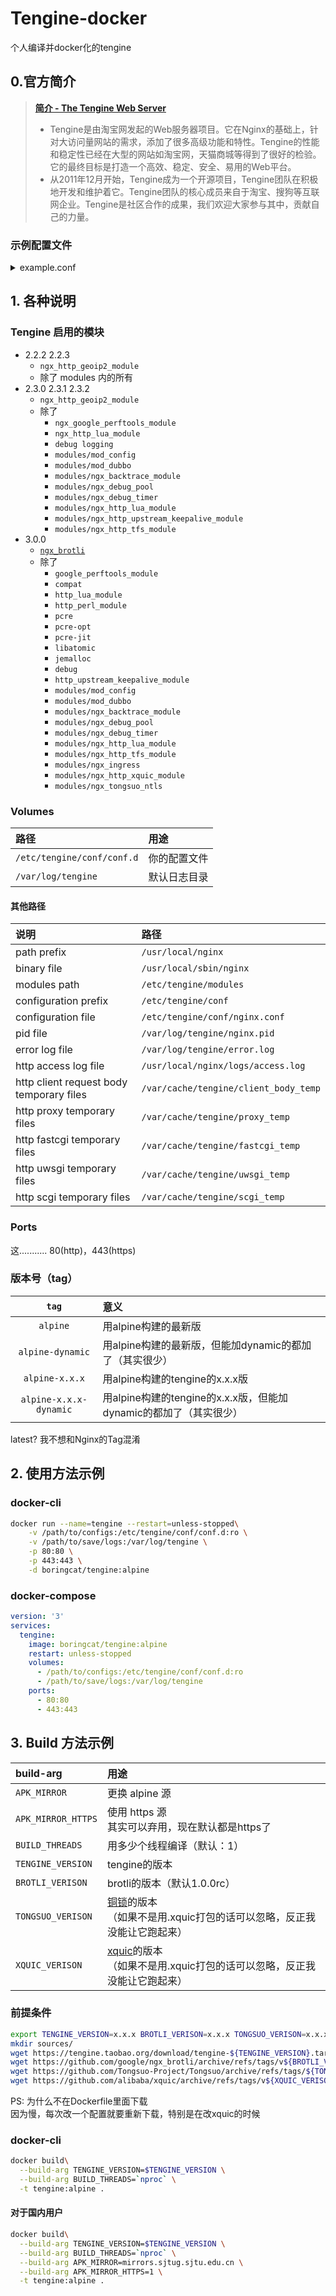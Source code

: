 # Tengine-docker
个人编译并docker化的tengine

## 0.官方简介
> **[简介 - The Tengine Web Server][1]**
> * Tengine是由淘宝网发起的Web服务器项目。它在Nginx的基础上，针对大访问量网站的需求，添加了很多高级功能和特性。Tengine的性能和稳定性已经在大型的网站如淘宝网，天猫商城等得到了很好的检验。它的最终目标是打造一个高效、稳定、安全、易用的Web平台。
> * 从2011年12月开始，Tengine成为一个开源项目，Tengine团队在积极地开发和维护着它。Tengine团队的核心成员来自于淘宝、搜狗等互联网企业。Tengine是社区合作的成果，我们欢迎大家参与其中，贡献自己的力量。
### 示例配置文件
<details>
 <summary>example.conf</summary>
 <pre>
 server {
    listen       80;
    server_name  localhost;
    #charset koi8-r;
    #access_log  logs/host.access.log  main;
    #access_log  "pipe:rollback logs/host.access_log interval=1d baknum=7 maxsize=2G"  main;
    location / {
        root   html;
        index  index.html index.htm;
    }
    #error_page  404              /404.html;
    # redirect server error pages to the static page /50x.html
    #
    error_page   500 502 503 504  /50x.html;
    location = /50x.html {
        root   html;
    }
    # proxy the PHP scripts to Apache listening on 127.0.0.1:80
    #
    #location ~ \.php$ {
    #    proxy_pass   http://127.0.0.1;
    #}
    # pass the PHP scripts to FastCGI server listening on 127.0.0.1:9000
    #
    #location ~ \.php$ {
    #    root           html;
    #    fastcgi_pass   127.0.0.1:9000;
    #    fastcgi_index  index.php;
    #    fastcgi_param  SCRIPT_FILENAME  /scripts$fastcgi_script_name;
    #    include        fastcgi_params;
    #}
    # pass the Dubbo rpc to Dubbo provider server listening on 127.0.0.1:20880
    #
    #location /dubbo {
    #    dubbo_pass_all_headers on;
    #    dubbo_pass_set args $args;
    #    dubbo_pass_set uri $uri;
    #    dubbo_pass_set method $request_method;
    #
    #    dubbo_pass org.apache.dubbo.samples.tengine.DemoService 0.0.0 tengineDubbo dubbo_backend;
    #}
    # deny access to .htaccess files, if Apache's document root
    # concurs with nginx's one
    #
    #location ~ /\.ht {
    #    deny  all;
    #}
}
# upstream for Dubbo rpc to Dubbo provider server listening on 127.0.0.1:20880
#
#upstream dubbo_backend {
#    multi 1;
#    server 127.0.0.1:20880;
#}
# another virtual host using mix of IP-, name-, and port-based configuration
#
#server {
#    listen       8000;
#    listen       somename:8080;
#    server_name  somename  alias  another.alias;
#    location / {
#        root   html;
#        index  index.html index.htm;
#    }
#}
# HTTPS server
#
#server {
#    listen       443 ssl;
#    server_name  localhost;
#    ssl_certificate      cert.pem;
#    ssl_certificate_key  cert.key;
#    ssl_session_cache    shared:SSL:1m;
#    ssl_session_timeout  5m;
#    ssl_ciphers  HIGH:!aNULL:!MD5;
#    ssl_prefer_server_ciphers  on;
#    location / {
#        root   html;
#        index  index.html index.htm;
#    }
#}</pre>
</details>

## 1. 各种说明
### Tengine 启用的模块
- 2.2.2 2.2.3
  - `ngx_http_geoip2_module`
  - 除了 modules 内的所有
- 2.3.0 2.3.1 2.3.2
  - `ngx_http_geoip2_module`
  - 除了
    - `ngx_google_perftools_module`
    - `ngx_http_lua_module`
    - `debug logging`
    - `modules/mod_config`
    - `modules/mod_dubbo`
    - `modules/ngx_backtrace_module`
    - `modules/ngx_debug_pool`
    - `modules/ngx_debug_timer`
    - `modules/ngx_http_lua_module`
    - `modules/ngx_http_upstream_keepalive_module`
    - `modules/ngx_http_tfs_module`
- 3.0.0
  - [`ngx_brotli`][2]
  - 除了
    - `google_perftools_module`
    - `compat`
    - `http_lua_module`
    - `http_perl_module`
    - `pcre`
    - `pcre-opt`
    - `pcre-jit`
    - `libatomic`
    - `jemalloc`
    - `debug`
    - `http_upstream_keepalive_module`
    - `modules/mod_config`
    - `modules/mod_dubbo`
    - `modules/ngx_backtrace_module`
    - `modules/ngx_debug_pool`
    - `modules/ngx_debug_timer`
    - `modules/ngx_http_lua_module`
    - `modules/ngx_http_tfs_module`
    - `modules/ngx_ingress`
    - `modules/ngx_http_xquic_module`
    - `modules/ngx_tongsuo_ntls`

### Volumes
|路径|用途|
|:-|:-|
| `/etc/tengine/conf/conf.d` |你的配置文件
| `/var/log/tengine` |默认日志目录|

#### 其他路径
|说明|路径|
|:-|:-|
| path prefix | `/usr/local/nginx` |
| binary file | `/usr/local/sbin/nginx` |
| modules path | `/etc/tengine/modules` |
| configuration prefix | `/etc/tengine/conf` |
| configuration file | `/etc/tengine/conf/nginx.conf` |
| pid file | `/var/log/tengine/nginx.pid` |
| error log file | `/var/log/tengine/error.log` |
| http access log file | `/usr/local/nginx/logs/access.log` |
| http client request body temporary files | `/var/cache/tengine/client_body_temp` |
| http proxy temporary files | `/var/cache/tengine/proxy_temp` |
| http fastcgi temporary files | `/var/cache/tengine/fastcgi_temp` |
| http uwsgi temporary files | `/var/cache/tengine/uwsgi_temp` |
| http scgi temporary files | `/var/cache/tengine/scgi_temp` |

### Ports
这........... 80(http)，443(https)

### 版本号（tag）
|`tag`|意义|
|:-:|:-|
|`alpine`|用alpine构建的最新版|
|`alpine-dynamic`|用alpine构建的最新版，但能加dynamic的都加了（其实很少）|
|`alpine-x.x.x`|用alpine构建的tengine的x.x.x版|
|`alpine-x.x.x-dynamic`|用alpine构建的tengine的x.x.x版，但能加dynamic的都加了（其实很少）|

latest? 我不想和Nginx的Tag混淆

## 2. 使用方法示例
### docker-cli
``` sh
docker run --name=tengine --restart=unless-stopped\
    -v /path/to/configs:/etc/tengine/conf/conf.d:ro \
    -v /path/to/save/logs:/var/log/tengine \
    -p 80:80 \
    -p 443:443 \
    -d boringcat/tengine:alpine
```

### docker-compose
``` yaml
version: '3'
services:
  tengine:
    image: boringcat/tengine:alpine
    restart: unless-stopped
    volumes:
      - /path/to/configs:/etc/tengine/conf/conf.d:ro
      - /path/to/save/logs:/var/log/tengine
    ports:
      - 80:80
      - 443:443

```

## 3. Build 方法示例
| build-arg | 用途 |
| :- | :- |
| `APK_MIRROR` | 更换 alpine 源 |
| `APK_MIRROR_HTTPS` | 使用 https 源<br/>其实可以弃用，现在默认都是https了 |
| `BUILD_THREADS` | 用多少个线程编译（默认：1） |
| `TENGINE_VERSION` | tengine的版本 |
| `BROTLI_VERISON` | brotli的版本（默认1.0.0rc） |
| `TONGSUO_VERISON` | [铜锁][3]的版本<br/>（如果不是用.xquic打包的话可以忽略，反正我没能让它跑起来） |
| `XQUIC_VERISON` | [xquic][4]的版本<br/>（如果不是用.xquic打包的话可以忽略，反正我没能让它跑起来） |

### 前提条件
``` sh
export TENGINE_VERSION=x.x.x BROTLI_VERISON=x.x.x TONGSUO_VERISON=x.x.x XQUIC_VERISON=x.x.x
mkdir sources/
wget https://tengine.taobao.org/download/tengine-${TENGINE_VERSION}.tar.gz -O sources/tengine-${TENGINE_VERSION}.tar.gz
wget https://github.com/google/ngx_brotli/archive/refs/tags/v${BROTLI_VERISON}.tar.gz -O sources/ngx_brotli-${BROTLI_VERISON}.tar.gz
wget https://github.com/Tongsuo-Project/Tongsuo/archive/refs/tags/${TONGSUO_VERISON}.tar.gz -O sources/Tongsuo-${TONGSUO_VERISON}.tar.gz
wget https://github.com/alibaba/xquic/archive/refs/tags/v${XQUIC_VERISON}.tar.gz -O sources/xquic-${XQUIC_VERISON}.tar.gz
```
PS: 为什么不在Dockerfile里面下载  
因为慢，每次改一个配置就要重新下载，特别是在改xquic的时候


### docker-cli
``` sh
docker build\
  --build-arg TENGINE_VERSION=$TENGINE_VERSION \
  --build-arg BUILD_THREADS=`nproc` \
  -t tengine:alpine .
```
#### 对于国内用户
``` sh
docker build\
  --build-arg TENGINE_VERSION=$TENGINE_VERSION \
  --build-arg BUILD_THREADS=`nproc` \
  --build-arg APK_MIRROR=mirrors.sjtug.sjtu.edu.cn \
  --build-arg APK_MIRROR_HTTPS=1 \
  -t tengine:alpine .
```


[1]: http://tengine.taobao.org/index_cn.html
[2]: https://github.com/google/ngx_brotli/tree/v1.0.0rc
[3]: https://github.com/Tongsuo-Project/Tongsuo
[4]: https://github.com/alibaba/xquic
